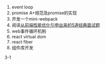 1. event loop
1. promise A+规范及promise的实现
1. 开发一个mini-webpack    
3. 阅读[从前端性能优化引申出来的5道经典面试题](https://mp.weixin.qq.com/s/WRv1MfjinfoGzyKClxmo_w)
4. web事件循环机制
5. react virtual dom
6. react fiber
7. 组件库开发

3-1

